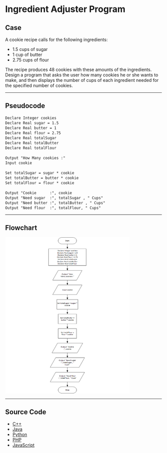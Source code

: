 # Ingredient Adjuster Program

## Case

A cookie recipe calls for the following ingredients:

- 1.5 cups of sugar
- 1 cup of butter
- 2.75 cups of flour

The recipe produces 48 cookies with these amounts of the ingredients. Design a program that asks the user how many cookies he or she wants to make, and then displays the number of cups of each ingredient needed for the specified number of cookies.

<hr>

## Pseudocode

```
Declare Integer cookies
Declare Real sugar = 1.5
Declare Real butter = 1
Declare Real flour = 2.75
Declare Real totalSugar
Declare Real totalButter
Declare Real totalFlour

Output "How Many cookies :"
Input cookie

Set totalSugar = sugar * cookie
Set totalButter = butter * cookie
Set totalFlour = flour * cookie

Output "Cookie      :", cookie
Output "Need sugar  :", totalSugar , " Cups"
Output "Need butter :", totalButter , " Cups"
Output "Need flour  :", totalFlour, " Cups"
```

<hr>

## Flowchart

<img src="ingridientAdjusterFlowchart.png" width="400" height="500">

<hr>

## Source Code

- [C++](ingridientAdjuster.cpp)
- [Java](ingridientAdjuster.java)
- [Python](ingridientAdjuster.py)
- [PHP](ingridientAdjuster.php)
- [JavaScript](ingridientAdjuster.js)
